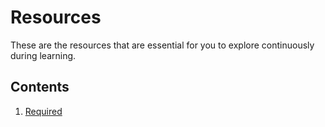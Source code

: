 # Resources

These are the resources that are essential for you to explore continuously during learning.

## Contents

1. [Required](https://github.com/joshiayush/ai/blob/master/docs/resource/required#required)
